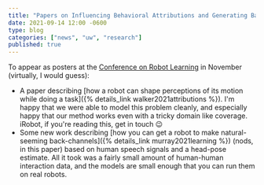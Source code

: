 ```yaml
---
title: "Papers on Influencing Behavioral Attributions and Generating Backchannels to Appear at CoRL"
date: 2021-09-14 12:00 -0600
type: blog
categories: ["news", "uw", "research"]
published: true
---
```


To appear as posters at the [Conference on Robot Learning](https://www.robot-learning.org) in November (virtually, I would guess):
* A paper describing [how a robot can shape perceptions of its motion while doing a task]({% details_link walker2021attributions %}). I'm happy that we were able to model this problem cleanly, and especially happy that our method works even with a tricky domain like coverage. iRobot, if you're reading this, get in touch 😉
* Some new work describing [how you can get a robot to make natural-seeming back-channels]({% details_link murray2021learning %}) (nods, in this paper) based on human speech signals and a head-pose estimate. All it took was a fairly small amount of human-human interaction data, and the models are small enough that you can run them on real robots. 